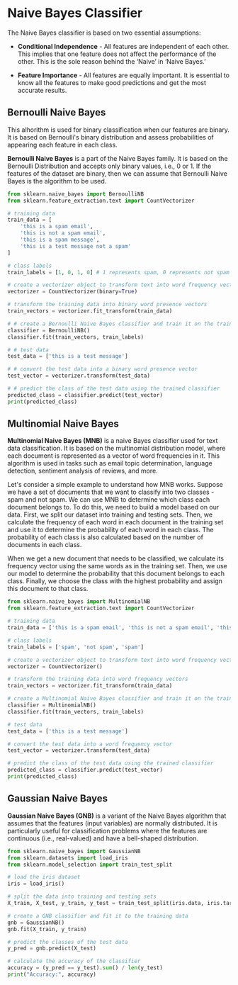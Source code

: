 # Naive Bayes Classifier

The Naive Bayes classifier is based on two essential assumptions:

- **Conditional Independence** - All features are independent of each other. This implies that one feature does not affect the performance of the other. This is the sole reason behind the ‘Naive’ in ‘Naive Bayes.’

- **Feature Importance** - All features are equally important. It is essential to know all the features to make good predictions and get the most accurate results.

## Bernoulli Naive Bayes

This alhorithm is used for binary classification when our features are binary. It is based on Bernoulli's binary distribution and assess probabilities of appearing each feature in each class.

**Bernoulli Naive Bayes** is a part of the Naive Bayes family. It is based on the Bernoulli Distribution and accepts only binary values, i.e., 0 or 1. If the features of the dataset are binary, then we can assume that Bernoulli Naive Bayes is the algorithm to be used.

```python
from sklearn.naive_bayes import BernoulliNB
from sklearn.feature_extraction.text import CountVectorizer

# training data
train_data = [
    'this is a spam email',
    'this is not a spam email',
    'this is a spam message',
    'this is a test message not a spam'
]

# class labels
train_labels = [1, 0, 1, 0] # 1 represents spam, 0 represents not spam

# create a vectorizer object to transform text into word frequency vectors
vectorizer = CountVectorizer(binary=True)

# transform the training data into binary word presence vectors
train_vectors = vectorizer.fit_transform(train_data)

# # create a Bernoulli Naive Bayes classifier and train it on the training data
classifier = BernoulliNB()
classifier.fit(train_vectors, train_labels)

# # test data
test_data = ['this is a test message']

# # convert the test data into a binary word presence vector
test_vector = vectorizer.transform(test_data)

# # predict the class of the test data using the trained classifier
predicted_class = classifier.predict(test_vector)
print(predicted_class)
```

## Multinomial Naive Bayes

**Multinomial Naive Bayes (MNB)** is a naive Bayes classifier used for text data classification. It is based on the multinomial distribution model, where each document is represented as a vector of word frequencies in it. This algorithm is used in tasks such as email topic determination, language detection, sentiment analysis of reviews, and more.

Let's consider a simple example to understand how MNB works. Suppose we have a set of documents that we want to classify into two classes - spam and not spam. We can use MNB to determine which class each document belongs to. To do this, we need to build a model based on our data. First, we split our dataset into training and testing sets. Then, we calculate the frequency of each word in each document in the training set and use it to determine the probability of each word in each class. The probability of each class is also calculated based on the number of documents in each class.

When we get a new document that needs to be classified, we calculate its frequency vector using the same words as in the training set. Then, we use our model to determine the probability that this document belongs to each class. Finally, we choose the class with the highest probability and assign this document to that class.

```python
from sklearn.naive_bayes import MultinomialNB
from sklearn.feature_extraction.text import CountVectorizer

# training data
train_data = ['this is a spam email', 'this is not a spam email', 'this is a spam message']

# class labels
train_labels = ['spam', 'not spam', 'spam']

# create a vectorizer object to transform text into word frequency vectors
vectorizer = CountVectorizer()

# transform the training data into word frequency vectors
train_vectors = vectorizer.fit_transform(train_data)

# create a Multinomial Naive Bayes classifier and train it on the training data
classifier = MultinomialNB()
classifier.fit(train_vectors, train_labels)

# test data
test_data = ['this is a test message']

# convert the test data into a word frequency vector
test_vector = vectorizer.transform(test_data)

# predict the class of the test data using the trained classifier
predicted_class = classifier.predict(test_vector)
print(predicted_class)
```

## Gaussian Naive Bayes

**Gaussian Naive Bayes (GNB)** is a variant of the Naive Bayes algorithm that assumes that the features (input variables) are normally distributed. It is particularly useful for classification problems where the features are continuous (i.e., real-valued) and have a bell-shaped distribution.

```python
from sklearn.naive_bayes import GaussianNB
from sklearn.datasets import load_iris
from sklearn.model_selection import train_test_split

# load the iris dataset
iris = load_iris()

# split the data into training and testing sets
X_train, X_test, y_train, y_test = train_test_split(iris.data, iris.target, test_size=0.2, random_state=42)

# create a GNB classifier and fit it to the training data
gnb = GaussianNB()
gnb.fit(X_train, y_train)

# predict the classes of the test data
y_pred = gnb.predict(X_test)

# calculate the accuracy of the classifier
accuracy = (y_pred == y_test).sum() / len(y_test)
print("Accuracy:", accuracy)
```
